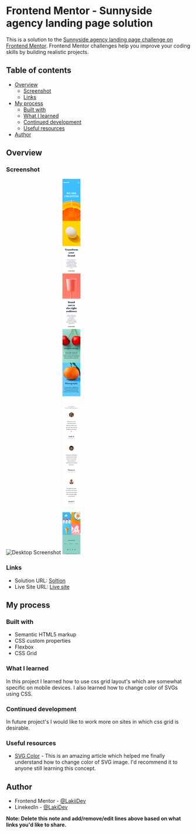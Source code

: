 # Frontend Mentor - Sunnyside agency landing page solution

This is a solution to the [Sunnyside agency landing page challenge on Frontend Mentor](https://www.frontendmentor.io/challenges/sunnyside-agency-landing-page-7yVs3B6ef). Frontend Mentor challenges help you improve your coding skills by building realistic projects.

## Table of contents

- [Overview](#overview)
  - [Screenshot](#screenshot)
  - [Links](#links)
- [My process](#my-process)
  - [Built with](#built-with)
  - [What I learned](#what-i-learned)
  - [Continued development](#continued-development)
  - [Useful resources](#useful-resources)
- [Author](#author)

## Overview

### Screenshot

![Desktop Screenshot](./screenshot-dektop.png)
![Mobile Screenshot](./screenshot-mobile.png)

### Links

- Solution URL: [Soltion](https://your-solution-url.com)
- Live Site URL: [Live site](https://lakiidev.github.io/Sunnyside-agency-landing-page/)

## My process

### Built with

- Semantic HTML5 markup
- CSS custom properties
- Flexbox
- CSS Grid

### What I learned

In this project I learned how to use css grid layout's which are somewhat specific on mobile devices. I also learned how to change color of SVGs using CSS.


### Continued development

In future project's I would like to work more on sites in which css grid is desirable.

### Useful resources

- [SVG Color](https://css-tricks.com/change-color-of-svg-on-hover/) - This is an amazing article which helped me finally understand how to change color of SVG image. I'd recommend it to anyone still learning this concept.


## Author

- Frontend Mentor - [@LakiiDev](https://www.frontendmentor.io/profile/LakiiDev)
- LinekedIn - [@LakiDev](https://www.linkedin.com/in/laki-dev-73aa70183/?)

**Note: Delete this note and add/remove/edit lines above based on what links you'd like to share.**


